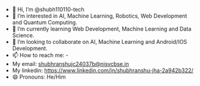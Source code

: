 - 👋 Hi, I’m @shubh110110-tech
- 👀 I’m interested in AI, Machine Learning, Robotics, Web Development and Quantum Computing.
- 🌱 I’m currently learning Web Development, Machine Learning and Data Science.
- 💞️ I’m looking to collaborate on AI, Machine Learning and Android/IOS Development.
- 📫 How to reach me: -
- My email: shubhranshujc24037b@nisvcbse.in
- My linkedin: https://www.linkedin.com/in/shubhranshu-jha-2a942b322/
- 😄 Pronouns:   He/Him
  

<!---
shubh110110-tech/shubh110110-tech is a ✨ special ✨ repository because its `README.md` (this file) appears on your GitHub profile.
You can click the Preview link to take a look at your changes.
--->
